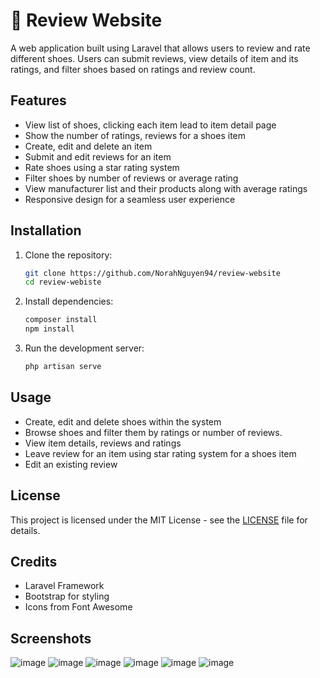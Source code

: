 # 👟 Review Website

A web application built using Laravel that allows users to review and rate different shoes. Users can submit reviews, view details of item and its ratings, and filter shoes based on ratings and review count.

## Features

- View list of shoes, clicking each item lead to item detail page
- Show the number of ratings, reviews for a shoes item
- Create, edit and delete an item
- Submit and edit reviews for an item
- Rate shoes using a star rating system
- Filter shoes by number of reviews or average rating
- View manufacturer list and their products along with average ratings
- Responsive design for a seamless user experience

## Installation

1. Clone the repository:
    ```bash
    git clone https://github.com/NorahNguyen94/review-website
    cd review-webiste
    ```

2. Install dependencies:
    ```bash
    composer install
    npm install
    ```

3. Run the development server:
    ```bash
    php artisan serve
    ```

## Usage

- Create, edit and delete shoes within the system
- Browse shoes and filter them by ratings or number of reviews.
- View item details, reviews and ratings
- Leave review for an item using star rating system for a shoes item
- Edit an existing review

## License

This project is licensed under the MIT License - see the [LICENSE](LICENSE) file for details.

## Credits

- Laravel Framework
- Bootstrap for styling
- Icons from Font Awesome

## Screenshots

![image](https://github.com/user-attachments/assets/23e654b2-ea5e-4768-8f89-46ff0ad01d76)
![image](https://github.com/user-attachments/assets/4951f5a0-d338-411f-861f-7f10003aef60)
![image](https://github.com/user-attachments/assets/839f9389-a4f0-4d38-bcaf-7a482b401186)
![image](https://github.com/user-attachments/assets/1930467b-a30e-440c-b71b-cc965a99eb1c)
![image](https://github.com/user-attachments/assets/7daa8574-6ade-4122-96c5-1ecf4cc4c8f8)
![image](https://github.com/user-attachments/assets/794fc2d2-5a3f-430b-ba77-81982cf930a4)








